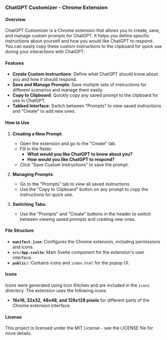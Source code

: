 ### ChatGPT Customizer - Chrome Extension

#### Overview

ChatGPT Customizer is a Chrome extension that allows you to create, save, and manage custom prompts for ChatGPT. It helps you define specific instructions about yourself and how you would like ChatGPT to respond. You can easily copy these custom instructions to the clipboard for quick use during your interactions with ChatGPT.

#### Features

- **Create Custom Instructions**: Define what ChatGPT should know about you and how it should respond.
- **Save and Manage Prompts**: Save multiple sets of instructions for different scenarios and manage them easily.
- **Copy to Clipboard**: Quickly copy any saved prompt to the clipboard for use in ChatGPT.
- **Tabbed Interface**: Switch between "Prompts" to view saved instructions and "Create" to add new ones.

#### How to Use

1. **Creating a New Prompt**:

   - Open the extension and go to the "Create" tab.
   - Fill in the fields:
     - **What would you like ChatGPT to know about you?**
     - **How would you like ChatGPT to respond?**
   - Click "Save Custom Instructions" to save the prompt.

2. **Managing Prompts**:

   - Go to the "Prompts" tab to view all saved instructions.
   - Use the "Copy to Clipboard" button on any prompt to copy the instructions for quick use.

3. **Switching Tabs**:
   - Use the "Prompts" and "Create" buttons in the header to switch between viewing saved prompts and creating new ones.

#### File Structure

- **`manifest.json`**: Configures the Chrome extension, including permissions and icons.
- **`src/App.svelte`**: Main Svelte component for the extension's user interface.
- **`public/`**: Contains icons and `index.html` for the popup UI.

#### Icons

Icons were generated using Icon Kitchen and are included in the `icons` directory. The extension uses the following icons:

- **16x16, 32x32, 48x48, and 128x128 pixels** for different parts of the Chrome extension interface.

#### License

This project is licensed under the MIT License - see the LICENSE file for more details.
